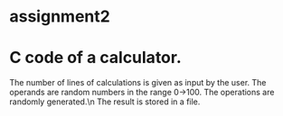 # assignment2
# C code of a calculator.

The number of lines of calculations is given as input by the user.
The operands are random numbers in the range 0->100.
The operations are randomly generated.\n
The result is stored in a file.
